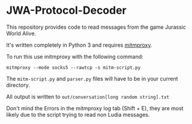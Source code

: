 # JWA-Protocol-Decoder
This repository provides code to read messages from the game Jurassic World Alive.

It's written completely in Python 3 and requires [mitmproxy](https://github.com/mitmproxy/mitmproxy).

To run this use mitmproxy with the following command:
```
mitmproxy --mode socks5 --rawtcp -s mitm-script.py
```
The `mitm-script.py` and `parser.py` files will have to be in your current directory.

All output is written to `out/conversation[long random string].txt`

Don't mind the Errors in the mitmproxy log tab (Shift + E), they are most likely due to the script trying to read non Ludia messages.
